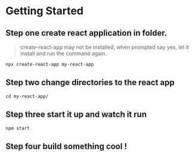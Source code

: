 # Getting Started

## Step one create react application in folder.

> create-react-app may not be installed, when prompted say yes, let it install and run the command again.

```
npx create-react-app my-react-app
```

## Step two change directories to the react app

```
cd my-react-app/
```

## Step three start it up and watch it run 
```
npm start
```

## Step four build something cool !